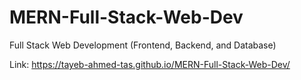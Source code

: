 # MERN-Full-Stack-Web-Dev

 Full Stack Web Development (Frontend, Backend, and Database)

Link: https://tayeb-ahmed-tas.github.io/MERN-Full-Stack-Web-Dev/
